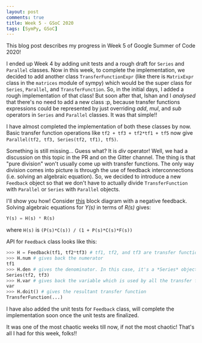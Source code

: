 ```yaml
---
layout: post
comments: true
title: Week 5 - GSoC 2020
tags: [SymPy, GSoC]
---
```


This blog post describes my progress in Week 5 of Google Summer of Code 2020! 

I ended up Week 4 by adding unit tests and a rough draft for `Series` and `Parallel` classes. Now in this week, to complete the implementation, we decided to add another class
`TransferFunctionExpr` (like there is `MatrixExpr` class in the `matrices` module of sympy) which would be the super class for `Series`, `Parallel`, and `TransferFunction`. So, in the initial days, I added a rough implementation of that
class! But soon after that, Ishan and I *analysed* that there's no need to add a new class :p, because transfer functions expressions could be represented by just overriding
*add*, *mul*, and *sub* operators in `Series` and `Parallel` classes. It was that simple!! 

I have almost completed the implementation of both these classes by now. Basic transfer function operations like `tf2 + tf3 + tf2*tf1 + tf5` now give `Parallel(tf2, tf3, Series(tf2, tf1), tf5)`.

Something is still missing... Guess what? It is *div* operator! Well, we had a discussion on this topic in the PR and on the Gitter channel. The thing is that "pure division"
won't usually come up with transfer functions. The only way division comes into picture is through the use of feedback interconnections (i.e. solving an algebraic equation).
So, we decided to introduce a new `Feedback` object so that we don't have to actually divide `TransferFunction` with `Parallel` or `Series` with `Parallel` objects.

I'll show you how! Consider [this](https://en.wikipedia.org/wiki/Control_theory#/media/File:Simple_feedback_control_loop2.svg) block diagram with a negative feedback.
Solving algebraic equations for *Y(s)* in terms of *R(s)* gives:
``` python
Y(s) = H(s) * R(s)
```
where `H(s)` is `(P(s)*C(s)) / (1 + P(s)*C(s)*F(s))`

API for `Feedback` class looks like this:
``` python
>>> H = Feedback(tf1, tf2*tf3) # tf1, tf2, and tf3 are transfer functions.
>>> H.num # gives back the numerator
tf1
>>> H.den # gives the denominator. In this case, it's a *Series* object
Series(tf2, tf3)
>>> H.var # gives back the variable which is used by all the transfer functions.
var
>>> H.doit() # gives the resultant transfer function
TransferFunction(...)
```

I have also added the unit tests for `Feedback` class, will complete the implementation soon once the unit tests are finalized.

It was one of the most chaotic weeks till now, if not the most chaotic! 
That's all I had for this week, folks!!
